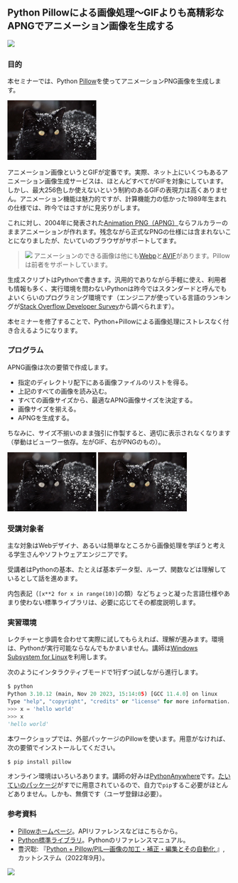 ## Python Pillowによる画像処理～GIFよりも高精彩なAPNGでアニメーション画像を生成する

<img src="https://pillow.readthedocs.io/en/stable/_static/pillow-logo-dark-text.png" width="200">

### 目的

本セミナーでは、Python [Pillow](https://pillow.readthedocs.io/)を使ってアニメーションPNG画像を生成します。

<img src="Images/cats.png" width="200">

アニメーション画像というとGIFが定番です。実際、ネット上にいくつもあるアニメーション画像生成サービスは、ほとんどすべてがGIFを対象にしています。しかし、最大256色しか使えないという制約のあるGIFの表現力は高くありません。アニメーション機能は魅力的ですが、計算機能力の低かった1989年生まれの仕様では、昨今ではさすがに見劣りがします。

これに対し、2004年に発表された[Animation PNG（APNG）](https://ja.wikipedia.org/wiki/Animated_Portable_Network_Graphics)ならフルカラーのままアニメーションが作れます。残念ながら正式なPNGの仕様には含まれないことになりましたが、たいていのブラウザがサポートしてます。

> <img src="https://upload.wikimedia.org/wikipedia/commons/6/68/ISO_7001_PI_PF_001.svg" width="30"> アニメーションのできる画像は他にも[Webp](https://ja.wikipedia.org/wiki/WebP)と[AVIF](https://ja.wikipedia.org/wiki/AVIF)があります。Pillowは前者をサポートしています。

生成スクリプトはPythonで書きます。汎用的でありながら手軽に使え、利用者も情報も多く、実行環境を問わないPythonは昨今ではスタンダードと呼んでもよいくらいのプログラミング環境です（エンジニアが使っている言語のランキングが[Stack Overflow Developer Survey](https://survey.stackoverflow.co/2023/#technology-most-popular-technologies)から調べられます）。

本セミナーを修了することで、Python+Pillowによる画像処理にストレスなく付き合えるようになります。


### プログラム

APNG画像は次の要領で作成します。

- 指定のディレクトリ配下にある画像ファイルのリストを得る。
- 上記のすべての画像を読み込む。
- すべての画像サイズから、最適なAPNG画像サイズを決定する。
- 画像サイズを揃える。
- APNGを生成する。

ちなみに、サイズ不揃いのまま強引に作製すると、適切に表示されなくなります（挙動はビューワー依存。左がGIF、右がPNGのもの）。

<img src="Images/not-resized.gif" width="200"> <img src="Images/not-resized.png" width="200">


### 受講対象者

主な対象はWebデザイナ、あるいは簡単なところから画像処理を学ぼうと考える学生さんやソフトウェアエンジニアです。

受講者はPythonの基本、たとえば基本データ型、ループ、関数などは理解しているとして話を進めます。

内包表記（`[x**2 for x in range(10)]`の類）などちょっと凝った言語仕様やあまり使わない標準ライブラリは、必要に応じてその都度説明します。


### 実習環境

レクチャーと歩調を合わせて実際に試してもらえれば、理解が進みます。環境は、Pythonが実行可能ならなんでもかまいません。講師は[Windows Subsystem for Linux](https://docs.microsoft.com/en-us/windows/wsl/)を利用します。

次のようにインタラクティブモードで1行ずつ試しながら進行します。

```Python
$ python
Python 3.10.12 (main, Nov 20 2023, 15:14:05) [GCC 11.4.0] on linux
Type "help", "copyright", "credits" or "license" for more information.
>>> x = 'hello world'
>>> x
'hello world'
```

本ワークショップでは、外部パッケージのPillowを使います。用意がなければ、次の要領でインストールしてください。

```bash
$ pip install pillow
```

オンライン環境はいろいろあります。講師の好みは[PythonAnywhere](https://www.pythonanywhere.com/)です。[たいていのパッケージ](https://www.pythonanywhere.com/batteries_included/)がすでに用意されているので、自力で`pip`するこ必要がほとんどありません。しかも、無償です（ユーザ登録は必要）。


### 参考資料

- [Pillowホームページ](https://pillow.readthedocs.io/)。APIリファレンスなどはこちらから。
- [Python標準ライブラリ](https://docs.python.org/ja/3/library/index.html)。Pythonのリファレンスマニュアル。
- 豊沢聡: 『[Python + Pillow/PIL―画像の加工・補正・編集とその自動化 ](https://www.yodobashi.com/product/100000009003620044/)』, カットシステム（2022年9月）。

<img src="https://www.cutt.co.jp/book/images/978-4-87783-525-5.png" width="200">
